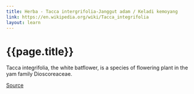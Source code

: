 ```yaml
---
title: Herba - Tacca intergrifolia-Janggut adam / Keladi kemoyang
link: https://en.wikipedia.org/wiki/Tacca_integrifolia
layout: learn
---
```

# {{page.title}}

Tacca integrifolia, the white batflower, is a species of flowering plant in the yam family Dioscoreaceae.

[Source](page.link)
